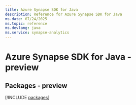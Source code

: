 ```yaml
---
title: Azure Synapse SDK for Java
description: Reference for Azure Synapse SDK for Java
ms.date: 07/24/2025
ms.topic: reference
ms.devlang: java
ms.service: synapse-analytics
---
```

# Azure Synapse SDK for Java - preview
## Packages - preview
[!INCLUDE [packages](synapse-index.md)]